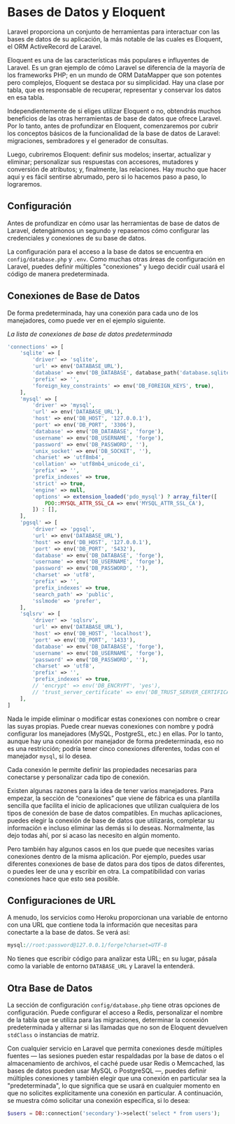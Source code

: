# Bases de Datos y Eloquent

Laravel proporciona un conjunto de herramientas para interactuar con las bases de datos de su aplicación, la más notable de las cuales es Eloquent, el ORM ActiveRecord de Laravel.

Eloquent es una de las características más populares e influyentes de Laravel. Es un gran ejemplo de cómo Laravel se diferencia de la mayoría de los frameworks PHP; en un mundo de ORM DataMapper que son potentes pero complejos, Eloquent se destaca por su simplicidad. Hay una clase por tabla, que es responsable de recuperar, representar y conservar los datos en esa tabla.

Independientemente de si eliges utilizar Eloquent o no, obtendrás muchos beneficios de las otras herramientas de base de datos que ofrece Laravel. Por lo tanto, antes de profundizar en Eloquent, comenzaremos por cubrir los conceptos básicos de la funcionalidad de la base de datos de Laravel: migraciones, sembradores y el generador de consultas.

Luego, cubriremos Eloquent: definir sus modelos; insertar, actualizar y eliminar; personalizar sus respuestas con accesores, mutadores y conversión de atributos; y, finalmente, las relaciones. Hay mucho que hacer aquí y es fácil sentirse abrumado, pero si lo hacemos paso a paso, lo lograremos.

## Configuración

Antes de profundizar en cómo usar las herramientas de base de datos de Laravel, detengámonos un segundo y repasemos cómo configurar las credenciales y conexiones de su base de datos.

La configuración para el acceso a la base de datos se encuentra en `config/database.php` y `.env`. Como muchas otras áreas de configuración en Laravel, puedes definir múltiples "conexiones" y luego decidir cuál usará el código de manera predeterminada.

## Conexiones de Base de Datos

De forma predeterminada, hay una conexión para cada uno de los manejadores, como puede ver en el ejemplo siguiente.

_La lista de conexiones de base de datos predeterminada_
```php
'connections' => [
    'sqlite' => [
        'driver' => 'sqlite',
        'url' => env('DATABASE_URL'),
        'database' => env('DB_DATABASE', database_path('database.sqlite')),
        'prefix' => '',
        'foreign_key_constraints' => env('DB_FOREIGN_KEYS', true),
    ],
    'mysql' => [
        'driver' => 'mysql',
        'url' => env('DATABASE_URL'),
        'host' => env('DB_HOST', '127.0.0.1'),
        'port' => env('DB_PORT', '3306'),
        'database' => env('DB_DATABASE', 'forge'),
        'username' => env('DB_USERNAME', 'forge'),
        'password' => env('DB_PASSWORD', ''),
        'unix_socket' => env('DB_SOCKET', ''),
        'charset' => 'utf8mb4',
        'collation' => 'utf8mb4_unicode_ci',
        'prefix' => '',
        'prefix_indexes' => true,
        'strict' => true,
        'engine' => null,
        'options' => extension_loaded('pdo_mysql') ? array_filter([
            PDO::MYSQL_ATTR_SSL_CA => env('MYSQL_ATTR_SSL_CA'),
        ]) : [],
    ],
    'pgsql' => [
        'driver' => 'pgsql',
        'url' => env('DATABASE_URL'),
        'host' => env('DB_HOST', '127.0.0.1'),
        'port' => env('DB_PORT', '5432'),
        'database' => env('DB_DATABASE', 'forge'),
        'username' => env('DB_USERNAME', 'forge'),
        'password' => env('DB_PASSWORD', ''),
        'charset' => 'utf8',
        'prefix' => '',
        'prefix_indexes' => true,
        'search_path' => 'public',
        'sslmode' => 'prefer',
    ],
    'sqlsrv' => [
        'driver' => 'sqlsrv',
        'url' => env('DATABASE_URL'),
        'host' => env('DB_HOST', 'localhost'),
        'port' => env('DB_PORT', '1433'),
        'database' => env('DB_DATABASE', 'forge'),
        'username' => env('DB_USERNAME', 'forge'),
        'password' => env('DB_PASSWORD', ''),
        'charset' => 'utf8',
        'prefix' => '',
        'prefix_indexes' => true,
        // 'encrypt' => env('DB_ENCRYPT', 'yes'),
        // 'trust_server_certificate' => env('DB_TRUST_SERVER_CERTIFICATE', 'false'),
    ],
]
```

Nada le impide eliminar o modificar estas conexiones con nombre o crear las suyas propias. Puede crear nuevas conexiones con nombre y podrá configurar los manejadores (MySQL, PostgreSL, etc.) en ellas. Por lo tanto, aunque hay una conexión por manejador de forma predeterminada, eso no es una restricción; podría tener cinco conexiones diferentes, todas con el manejador `mysql`, si lo desea.

Cada conexión le permite definir las propiedades necesarias para conectarse y personalizar cada tipo de conexión.

Existen algunas razones para la idea de tener varios manejadores. Para empezar, la sección de “conexiones” que viene de fábrica es una plantilla sencilla que facilita el inicio de aplicaciones que utilizan cualquiera de los tipos de conexión de base de datos compatibles. En muchas aplicaciones, puedes elegir la conexión de base de datos que utilizarás, completar su información e incluso eliminar las demás si lo deseas. Normalmente, las dejo todas ahí, por si acaso las necesito en algún momento.

Pero también hay algunos casos en los que puede que necesites varias conexiones dentro de la misma aplicación. Por ejemplo, puedes usar diferentes conexiones de base de datos para dos tipos de datos diferentes, o puedes leer de una y escribir en otra. La compatibilidad con varias conexiones hace que esto sea posible.

## Configuraciones de URL

A menudo, los servicios como Heroku proporcionan una variable de entorno con una URL que contiene toda la información que necesitas para conectarte a la base de datos. Se verá así:

```php
mysql://root:password@127.0.0.1/forge?charset=UTF-8
```

No tienes que escribir código para analizar esta URL; en su lugar, pásala como la variable de entorno `DATABASE_URL` y Laravel la entenderá.

## Otra Base de Datos

La sección de configuración `config/database.php` tiene otras opciones de configuración. Puede configurar el acceso a Redis, personalizar el nombre de la tabla que se utiliza para las migraciones, determinar la conexión predeterminada y alternar si las llamadas que no son de Eloquent devuelven `stdClass` o instancias de matriz.

Con cualquier servicio en Laravel que permita conexiones desde múltiples fuentes — las sesiones pueden estar respaldadas por la base de datos o el almacenamiento de archivos, el caché puede usar Redis o Memcached, las bases de datos pueden usar MySQL o PostgreSQL —, puedes definir múltiples conexiones y también elegir que una conexión en particular sea la "predeterminada", lo que significa que se usará en cualquier momento en que no solicites explícitamente una conexión en particular. A continuación, se muestra cómo solicitar una conexión específica, si lo desea:

```php
$users = DB::connection('secondary')->select('select * from users');
```


